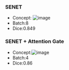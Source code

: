 ### SENET
  - Concept:
    ![image](https://user-images.githubusercontent.com/56510169/131803211-ec2d6dd8-a579-4b69-9ade-d75a241d52b9.png)
  - Batch:8
  - Dice:0.849
### SENET + Attention Gate
  - Concept:![image](https://user-images.githubusercontent.com/56510169/131803546-2ac19767-69ed-4d48-842a-e92e413944f9.png)
  - Batch:4
  - Dice:0.86
